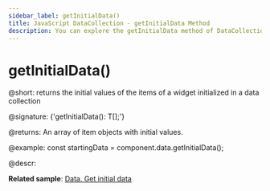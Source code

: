 ```yaml
---
sidebar_label: getInitialData()
title: JavaScript DataCollection - getInitialData Method 
description: You can explore the getInitialData method of DataCollection in the documentation of the DHTMLX JavaScript UI library. Browse developer guides and API reference, try out code examples and live demos, and download a free 30-day evaluation version of DHTMLX Suite.
---
```


# getInitialData()

@short: returns the initial values of the items of a widget initialized in a data collection

@signature: {'getInitialData(): T[];'}

@returns:
An array of item objects with initial values.

@example:
const startingData = component.data.getInitialData();

@descr:

**Related sample**: [Data. Get initial data](https://snippet.dhtmlx.com/l6wun9j4)

